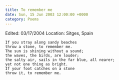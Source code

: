 ```yaml
---
title: To remember me
date: Sun, 15 Jun 2003 12:00:00 +0000
category: Poems
---
```


Edited: 03/17/2004
Location: Sitges, Spain

    If you stray along sandy beaches  
    throw a stone, to remember me.  
    The sun is shining without a sound;  
    the waves, the birds, are louder;  
    the salty air, sails in the far blue, all nearer;  
    yet not one thing as bright.  
    If your foot catches on a stone  
    throw it, to remember me.


